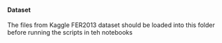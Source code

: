 #### Dataset
The files from Kaggle FER2013 dataset should be loaded into this folder before running the scripts in teh notebooks
